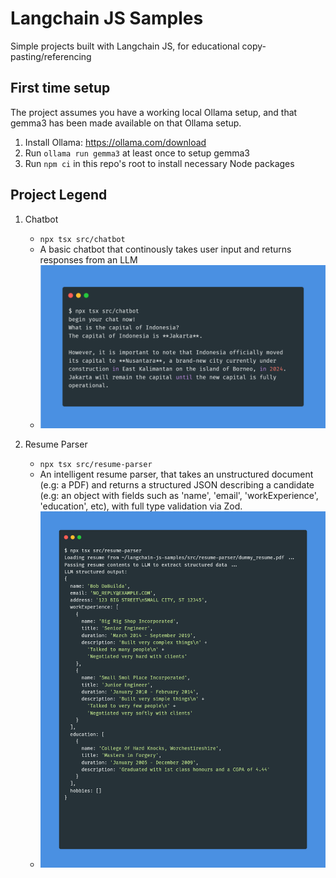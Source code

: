 # Langchain JS Samples
Simple projects built with Langchain JS, for educational copy-pasting/referencing

## First time setup
The project assumes you have a working local Ollama setup, and that gemma3 has been made available on that Ollama setup.

1. Install Ollama: https://ollama.com/download
2. Run `ollama run gemma3` at least once to setup gemma3
3. Run `npm ci` in this repo's root to install necessary Node packages

## Project Legend
1. Chatbot
   - `npx tsx src/chatbot`
   - A basic chatbot that continously takes user input and returns responses from an LLM
   - <img src="src/chatbot/promo.png">


2. Resume Parser
   - `npx tsx src/resume-parser`
   -  An intelligent resume parser, that takes an unstructured document (e.g: a PDF) and returns a structured JSON describing a candidate (e.g: an object with fields such as 'name', 'email', 'workExperience', 'education', etc), with full type validation via Zod.
   - <img src="src/resume-parser/promo.png">
